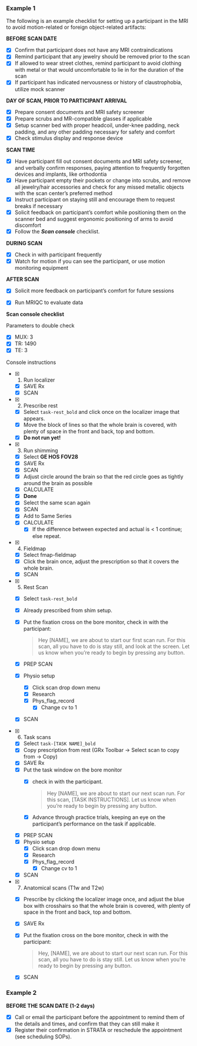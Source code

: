 

### Example 1

The following is an example checklist for setting up a participant in the MRI to avoid motion-related or foreign object-related artifacts:

**BEFORE SCAN DATE**

- [x] Confirm that participant does not have any MRI contraindications
- [x] Remind participant that any jewelry should be removed prior to the scan 
- [x] If allowed to wear street clothes, remind participant to avoid clothing with metal or that would uncomfortable to lie in for the duration of the scan
- [x] If participant has indicated nervousness or history of claustrophobia, utilize mock scanner 

**DAY OF SCAN, PRIOR TO PARTICIPANT ARRIVAL**

- [x] Prepare consent documents and MRI safety screener 
- [x] Prepare scrubs and MR-compatible glasses if applicable
- [x] Setup scanner bed with proper headcoil, under-knee padding, neck padding, and any other padding necessary for safety and comfort 
- [x] Check stimulus display and response device 

**SCAN TIME**

- [x] Have participant fill out consent documents and MRI safety screener, and verbally confirm responses, paying attention to frequently forgotten devices and implants, like orthodontia
- [x] Have participant empty their pockets or change into scrubs, and remove all jewelry/hair accessories and check for any missed metallic objects with the scan center’s preferred method
- [x] Instruct participant on staying still and encourage them to request breaks if necessary 
- [x] Solicit feedback on participant’s comfort while positioning them on the scanner bed and suggest ergonomic positioning of arms to avoid discomfort
- [x] Follow the ***Scan console*** checklist.

**DURING SCAN**

- [x] Check in with participant frequently
- [x] Watch for motion if you can see the participant, or use motion monitoring equipment

**AFTER SCAN**

- [x] Solicit more feedback on participant’s comfort for future sessions
- [x] Run MRIQC to evaluate data


**Scan console checklist**

Parameters to double check

  - [x] MUX: 3
  - [x] TR: 1490
  - [x] TE: 3

Console instructions 

  - [x] 1. Run localizer
      - [x] SAVE Rx
      - [x] SCAN

  - [x] 2. Prescribe rest  
      - [x] Select `task-rest_bold` and click once on the localizer image that appears.
      - [x] Move the block of lines so that the whole brain is covered, with plenty of space in the front and back, top and bottom.
      - [x] **Do not run yet!**

  - [x] 3. Run shimming
      - [x] Select **GE HOS FOV28**
      - [x] SAVE Rx
      - [x] SCAN
      - [x] Adjust circle around the brain so that the red circle goes as tightly around the brain as possible
      - [x] CALCULATE
      - [x] **Done**
      - [x] Select the same scan again
      - [x] SCAN
      - [x] Add to Same Series
      - [x] CALCULATE
          - [x] If the difference between expected and actual is  < 1 continue; else repeat. 

  - [x] 4. Fieldmap
      - [x] Select fmap-fieldmap 
      - [x] Click the brain once, adjust the prescription so that it covers the whole brain. 
      - [x] SCAN 

  - [x] 5. Rest Scan 
      - [x] Select `task-rest_bold`
      - [x] Already prescribed from shim setup.  
      - [x] Put the fixation cross on the bore monitor, check in with the participant:

           > Hey [NAME], we are about to start our first scan run.
           > For this scan, all you have to do is stay still, and look at the screen.
           > Let us know when you’re ready to begin by pressing any button.

      - [x] PREP SCAN
      - [x] Physio setup 
          - [x] Click scan drop down menu 
          - [x] Research
          - [x] Phys_flag_record
              - [x] Change cv to 1
      - [x] SCAN

  - [x] 6. Task scans
      - [x] Select `task-[TASK NAME]_bold`
      - [x] Copy prescription from rest (GRx Toolbar -> Select scan to copy from -> Copy) 
      - [x] SAVE Rx
      - [x] Put the task window on the bore monitor
          - [x] check in with the participant.

	           > Hey [NAME], we are about to start our next scan run.
	           > For this scan, [TASK INSTRUCTIONS].
	           > Let us know when you’re ready to begin by pressing any button.

          - [x] Advance through practice trials, keeping an eye on the participant’s performance on the task if applicable.

      - [x] PREP SCAN
      - [x] Physio setup 
          - [x] Click scan drop down menu 
          - [x] Research
          - [x] Phys_flag_record
              - [x] Change cv to 1
      - [x] SCAN

  - [x] 7. Anatomical scans (T1w and T2w)
      - [x] Prescribe by clicking the localizer image once, and adjust the blue box with crosshairs so that the whole brain is covered, with plenty of space in the front and back, top and bottom.  
      - [x] SAVE Rx
      - [x] Put the fixation cross on the bore monitor, check in with the participant:

           > Hey, [NAME], we are about to start our next scan run.
           > For this scan, all you have to do is stay still.
           > Let us know when you’re ready to begin by pressing any button.

      - [x] SCAN 


### Example 2

**BEFORE THE SCAN DATE (1-2 days)**

- [x] Call or email the participant before the appointment to remind them of the details and times, and confirm that they can still make it
- [x] Register their confirmation in STRATA or reschedule the appointment (see scheduling SOPs).
